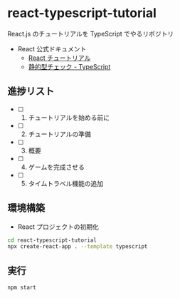 # react-typescript-tutorial

React.js のチュートリアルを TypeScript でやるリポジトリ

- React 公式ドキュメント
  - [React チュートリアル](https://ja.reactjs.org/tutorial/tutorial.html)
  - [静的型チェック - TypeScript](https://twitter.com/tichise/status/1526598057311186945?s=20&t=9-ZtNNfBGkFQzg1rXkipvQ)

## 進捗リスト

- [ ] 1. チュートリアルを始める前に
- [ ] 2. チュートリアルの準備
- [ ] 3. 概要
- [ ] 4. ゲームを完成させる
- [ ] 5. タイムトラベル機能の追加

## 環境構築

- React プロジェクトの初期化

```sh
cd react-typescript-tutorial
npx create-react-app . --template typescript
```

## 実行

```sh
npm start
```
